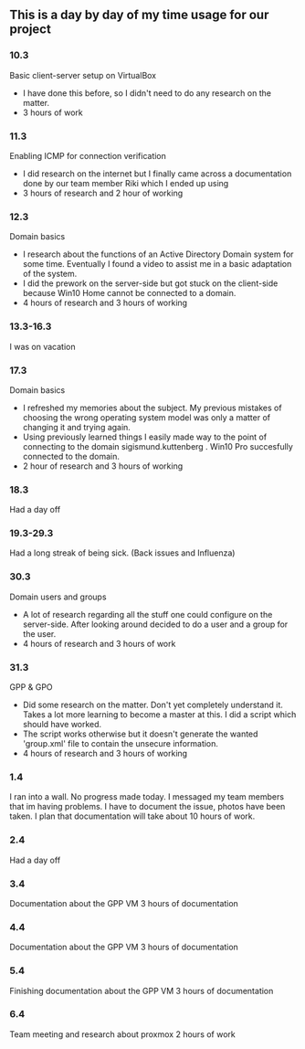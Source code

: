 ## This is a day by day of my time usage for our project
### 10.3
Basic client-server setup on VirtualBox
- I have done this before, so I didn't need to do any research on the matter.
- 3 hours of work

### 11.3
Enabling ICMP for connection verification
- I did research on the internet but I finally came across a documentation done by our team member Riki which I ended up using
- 3 hours of research and 2 hour of working

### 12.3
Domain basics
- I research about the functions of an Active Directory Domain system for some time. Eventually I found a video to assist me in a basic adaptation of the system.
- I did the prework on the server-side but got stuck on the client-side because Win10 Home cannot be connected to a domain.
- 4 hours of research and 3 hours of working

### 13.3-16.3
I was on vacation

### 17.3
Domain basics
- I refreshed my memories about the subject. My previous mistakes of choosing the wrong operating system model was only a matter of changing it and trying again.
- Using previously learned things I easily made way to the point of connecting to the domain sigismund.kuttenberg . Win10 Pro succesfully connected to the domain.
- 2 hour of research and 3 hours of working

### 18.3
Had a day off

### 19.3-29.3
Had a long streak of being sick. (Back issues and Influenza)

### 30.3
Domain users and groups
- A lot of research regarding all the stuff one could configure on the server-side. After looking around decided to do a user and a group for the user.
- 4 hours of research and 3 hours of work

### 31.3
GPP & GPO
- Did some research on the matter. Don't yet completely understand it. Takes a lot more learning to become a master at this. I did a script which should have worked.
- The script works otherwise but it doesn't generate the wanted 'group.xml' file to contain the unsecure information.
- 4 hours of research and 3 hours of working

### 1.4
I ran into a wall. No progress made today. I messaged my team members that im having problems. I have to document the issue, photos have been taken. I plan that documentation will take about 10 hours of work.

### 2.4
Had a day off

### 3.4
Documentation about the GPP VM
3 hours of documentation

### 4.4
Documentation about the GPP VM
3 hours of documentation

### 5.4
Finishing documentation about the GPP VM
3 hours of documentation

### 6.4
Team meeting and research about proxmox
2 hours of work
